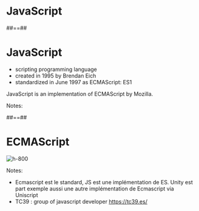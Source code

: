 <!-- .slide: class="transition red" -->

# JavaScript

##==##

<!-- .slide:-->

# JavaScript

- scripting programming language
- created in 1995 by Brendan Eich
- standardized in June 1997 as ECMAScript: ES1

JavaScript is an implementation of ECMAScript by Mozilla.

Notes:

##==##

<!-- .slide: class="full-center"-->

# ECMAScript

![h-800](./assets/images/es_encapsulation_eng.png)

Notes:
- Ecmascript est le standard, JS est une implémentation de ES. Unity est part exemple aussi une autre implémentation de Ecmascript via Uniscript
- TC39 : group of javascript developer https://tc39.es/





